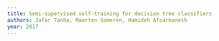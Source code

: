 ```yaml
---
title: Semi-supervised self-training for decision tree classifiers
authors: Jafar Tanha, Maarten Someren, Hamideh Afsarmanesh
year: 2017
---
```


